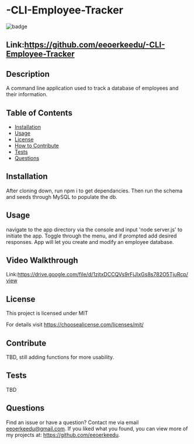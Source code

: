 # -CLI-Employee-Tracker

![badge](https://img.shields.io/badge/license-MIT-green)

## Link:https://github.com/eeoerkeedu/-CLI-Employee-Tracker

## Description

A command line application used to track a database of employees and their information.

## Table of Contents

- [Installation](#installation)
- [Usage](#usage)
- [License](#license)
- [How to Contribute](#Contribute)
- [Tests](#tests)
- [Questions](#questions)

## Installation

After cloning down, run npm i to get dependancies. Then run the schema and seeds through MySQL to populate the db.

## Usage

navigate to the app directory via the console and input 'node server.js' to initiate the app. Toggle through the menu, and if prompted add desired responses. App will let you create and modify an employee database.

## Video Walkthrough

Link:https://drive.google.com/file/d/1zjtxDCCQVs9rFjJlxGs8s782O5TjuRcp/view

## License

This project is licensed under MIT

For details visit https://choosealicense.com/licenses/mit/

## Contribute

TBD, still adding functions for more usability.

## Tests

TBD

## Questions

Find an issue or have a question? Contact me via email eeoerkeedu@gmail.com.
If you liked what you found, you can view more of my projects at:
https://github.com/eeoerkeedu.
